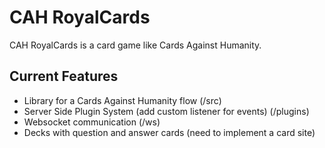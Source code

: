 # CAH RoyalCards

CAH RoyalCards is a card game like Cards Against Humanity.

## Current Features
- Library for a Cards Against Humanity flow (/src)
- Server Side Plugin System (add custom listener for events) (/plugins)
- Websocket communication (/ws)
- Decks with question and answer cards (need to implement a card site)
